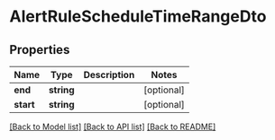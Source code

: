 # AlertRuleScheduleTimeRangeDto

## Properties
Name | Type | Description | Notes
------------ | ------------- | ------------- | -------------
**end** | **string** |  | [optional] 
**start** | **string** |  | [optional] 

[[Back to Model list]](../../README.md#documentation-for-models) [[Back to API list]](../../README.md#documentation-for-api-endpoints) [[Back to README]](../../README.md)

